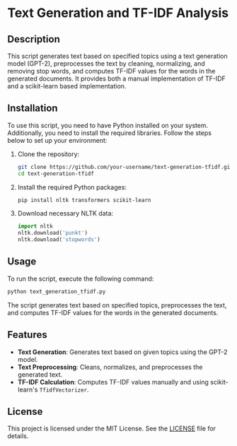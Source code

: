 # Text Generation and TF-IDF Analysis

## Description

This script generates text based on specified topics using a text generation model (GPT-2), preprocesses the text by cleaning, normalizing, and removing stop words, and computes TF-IDF values for the words in the generated documents. It provides both a manual implementation of TF-IDF and a scikit-learn based implementation.

## Installation

To use this script, you need to have Python installed on your system. Additionally, you need to install the required libraries. Follow the steps below to set up your environment:

1. Clone the repository:

    ```bash
    git clone https://github.com/your-username/text-generation-tfidf.git
    cd text-generation-tfidf
    ```

2. Install the required Python packages:

    ```bash
    pip install nltk transformers scikit-learn
    ```

3. Download necessary NLTK data:

    ```python
    import nltk
    nltk.download('punkt')
    nltk.download('stopwords')
    ```

## Usage

To run the script, execute the following command:

```bash
python text_generation_tfidf.py
```

The script generates text based on specified topics, preprocesses the text, and computes TF-IDF values for the words in the generated documents.

## Features

- **Text Generation**: Generates text based on given topics using the GPT-2 model.
- **Text Preprocessing**: Cleans, normalizes, and preprocesses the generated text.
- **TF-IDF Calculation**: Computes TF-IDF values manually and using scikit-learn's `TfidfVectorizer`.



## License

This project is licensed under the MIT License. See the [LICENSE](LICENSE) file for details.

